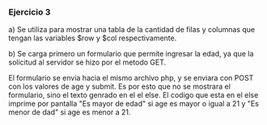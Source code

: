 ### Ejercicio 3

a) Se utiliza para mostrar una tabla de la cantidad de filas y columnas que tengan las variables $row y $col respectivamente.

b) Se carga primero un formulario que permite ingresar la edad, ya que la solicitud al servidor se hizo por el metodo GET.

El formulario se envia hacia el mismo archivo php, y se enviara con POST con los valores de age y submit. Es por esto que no se mostrara el formulario, sino el texto genrado en el el else. El codigo que esta en el else imprime por pantalla "Es mayor de edad" si age es mayor o igual a 21 y "Es menor de dad" si age es menor a 21.